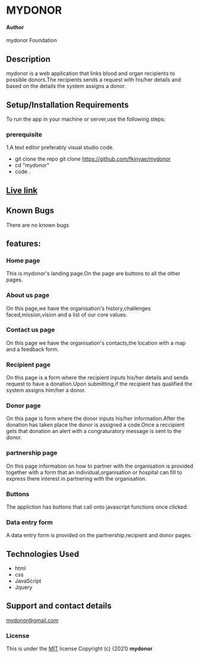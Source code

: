 # MYDONOR

#### Author 
mydonor Foundation

## Description
mydonor is a web application that links blood and organ recipients to possible donors.The recipients  sends a request with his/her details and based on the details the system assigns a donor.
## Setup/Installation Requirements
To run the app in your machine or server,use the following steps:
### prerequisite
1.A text editor preferably visual studio code.
*  git clone the repo git clone https://github.com/fkinyae/mydonor
*  cd "mydonor" 
*  code .
## [Live link]()

## Known Bugs
There are no known bugs
## features:
### Home page
This is mydonor's landing page.On the page are buttons to all the other pages.
### About us page
On this page,we have the organisation's history,challenges faced,mission,vision and a list of our core values.
### Contact us page
On this page we have the organisation's contacts,the location with a map and a feedback form.
### Recipient page
On this page is a form where the recipient inputs his/her details and sends request to have a donation.Upon submitting,if the recipient has qualified the system assigns him/her a donor.
### Donor page
On this page is  form where the donor inputs his/her information.After the donation has taken place the donor is assigned a code.Once a reccipient gets that donation an alert with a congraturatory message  is sent to the donor.
### partnership page
On this page information on how to partner with the organisation is provided together with a form that an individual,organisation or hospital can fill to express there interest in partnering with the organisation.
### Buttons
The appliction has buttons that call onto javascript functions once clicked.
### Data entry form
A data entry form is provided on the partnership,recipient and donor pages.
## Technologies Used
* html
* css
* JavaScript
* Jquery
## Support and contact details
mydonor@gmail.com
### License
This is under the [MIT](LICENSE) license
Copyright (c) {2021} **mydonor**